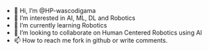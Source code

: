 - 👋 Hi, I’m @HP-wascodigama
- 👀 I’m interested in AI, ML, DL and Robotics
- 🌱 I’m currently learning Robotics
- 💞️ I’m looking to collaborate on Human Centered Robotics using AI 
- 📫 How to reach me fork in github or write comments. 

<!---
HP-wascodigama/HP-wascodigama is a ✨ special ✨ repository because its `README.md` (this file) appears on your GitHub profile.
You can click the Preview link to take a look at your changes.
--->
